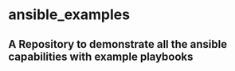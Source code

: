 # ansible_examples
A Repository to demonstrate all the ansible capabilities with example playbooks
-------------------------------------------------------------------------------
